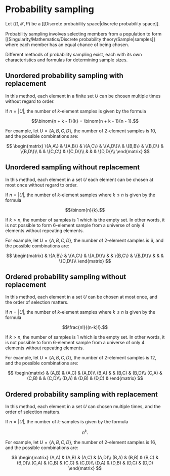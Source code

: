 # Probability sampling

Let $(\Omega, \mathcal{F}, P)$ be a [[Discrete probability space|discrete probability space]].

Probability sampling involves selecting members from a population to form [[Singularity/Mathematics/Discrete probability theory/Sample|samples]] where each member has an equal chance of being chosen. 

Different methods of probability sampling exist, each with its own characteristics and formulas for determining sample sizes.

## Unordered probability sampling with replacement

In this method, each element in a finite set $U$ can be chosen multiple times without regard to order. 

If $n=|U|$, the number of $k$-element samples is given by the formula

$$\binom{n + k - 1}{k} = \binom{n + k - 1}{n - 1}.$$

For example, let $U=\{A,B,C,D\}$, the number of $2$-element samples is $10$, and the possible combinations are:

$$
\begin{matrix}
\{A,A\} & \{A,B\} & \{A,C\} & \{A,D\}\\
        & \{B,B\} & \{B,C\} & \{B,D\}\\ 
        &         & \{C,C\} & \{C,D\}\\ 
        &         &         & \{D,D\}\\ 
\end{matrix}
$$

## Unordered sampling without replacement

In this method, each element in a set $U$ each element can be chosen at most once without regard to order.

If $n=|U|$, the number of $k$-element samples where $k\le n$ is given by the formula

$$\binom{n}{k}.$$

If $k \gt n$, the number of samples is $1$ which is the empty set.
In other words, it is not possible to form $6$-element sample from a universe of only $4$ elements without repeating elements.

For example, let $U=\{A,B,C,D\}$, the number of $2$-element samples is $6$, and the possible combinations are:

$$
\begin{matrix}
 & \{A,B\} & \{A,C\} & \{A,D\}\\
 &         & \{B,C\} & \{B,D\}\\ 
 &         &         & \{C,D\}\\ 
\end{matrix}
$$

## Ordered probability sampling without replacement

In this method, each element in a set $U$ can be chosen at most once, and the order of selection matters.

If $n=|U|$, the number of $k$-element samples where $k\le n$ is given by the formula 

$$\frac{n!}{(n-k)!}.$$

If $k \gt n$, the number of samples is $1$ which is the empty set.
In other words, it is not possible to form $6$-element sample from a universe of only $4$ elements without repeating elements.

For example, let $U=\{A,B,C,D\}$, the number of $2$-element samples is $12$, and the possible combinations are:

$$
\begin{matrix}
      & (A,B) & (A,C) & (A,D)\\
(B,A) &       & (B,C) & (B,D)\\ 
(C,A) & (C,B) &       & (C,D)\\ 
(D,A) & (D,B) & (D,C) &
\end{matrix}
$$

## Ordered probability sampling with replacement

In this method, each element in a set $U$ can chosen multiple times, and the order of selection matters.

If $n=|U|$, the number of $k$-samples is given by the formula

$$n^{k}.$$

For example, let $U=\{A,B,C,D\}$, the number of $2$-element samples is $16$, and the possible combinations are:

$$
\begin{matrix}
(A,A) & (A,B) & (A,C) & (A,D)\\
(B,A) & (B,B) & (B,C) & (B,D)\\ 
(C,A) & (C,B) & (C,C) & (C,D)\\ 
(D,A) & (D,B) & (D,C) & (D,D)
\end{matrix}
$$